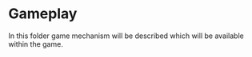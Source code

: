 # Gameplay

In this folder game mechanism will be described which will be available within the game.
